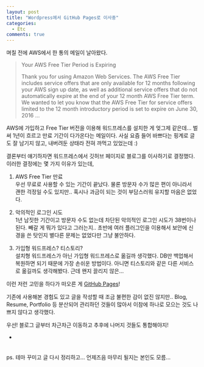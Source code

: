 ```yaml
---
layout: post
title: "Wordpress에서 GitHub Pages로 이사중"
categories:
  - Etc
comments: true
---
```


며칠 전에 AWS에서 한 통의 메일이 날아왔다.  

> Your AWS Free Tier Period is Expiring
> 
> Thank you for using Amazon Web Services. The AWS Free Tier includes service offers that are only available for 12 months following your AWS sign up date, as well as additional service offers that do not automatically expire at the end of your 12 month AWS Free Tier term. We wanted to let you know that the AWS Free Tier for service offers limited to the 12 month introductory period is set to expire on June 30, 2016 ...

AWS에 가입하고 Free Tier 버전을 이용해 워드프레스를 설치한 게 엊그제 같은데... 벌써 1년이 흐르고 만료 기간이 다가온다는 메일이다. 사실 요즘 들어 바쁘다는 핑계로 글도 잘 남기지 않고, 내버려둔 상태라 전혀 까먹고 있었는데 :)

결론부터 얘기하자면 워드프레스에서 깃허브 페이지로 블로그를 이사하기로 결정했다.
이러한 결정에는 몇 가지 이유가 있는데,

1. AWS Free Tier 만료  
우선 무료로 사용할 수 있는 기간이 끝났다. 물론 방문자 수가 많은 편이 아니라서 괜한 걱정일 수도 있지만.. 혹시나 과금이 되는 것이 부담스러워 유지할 마음은 없었다.

2. 악의적인 로그인 시도  
1년 남짓한 기간이고 방문자 수도 없는데 차단된 악의적인 로그인 시도가 38번이나 된다. 빼갈 게 뭐가 있다고 그러는지.. 초반에 여러 플러그인을 이용해서 보안에 신경을 쓴 탓인지 별다른 문제는 없었다만 그냥 불안하다.

3. 가입형 워드프레스? 티스토리?  
설치형 워드프레스가 아닌 가입형 워드프레스로 옮길까 생각했다. DB만 백업해서 복원하면 되기 때문에 가장 손쉬운 방법이다. 아니면 티스토리와 같은 다른 서비스로 옮길까도 생각해봤다. 근데 왠지 끌리지 않은...

이런 저런 고민을 하다가 떠오른 게 [GitHub Pages](https://pages.github.com/)!

기존에 사용해본 경험도 있고 글을 작성할 때 조금 불편한 감이 없진 않지만.. Blog, Resume, Portfolio 등 분산되어 관리하던 것들이 많아서 이참에 하나로 모으는 것도 나쁘지 않다고 생각했다.

우선! 블로그 글부터 차근차근 이동하고 추후에 나머지 것들도 통합해야지!
　  

-
　  
ps. 테마 꾸미고 글 다시 정리하고... 언제즈음 마무리 될지는 본인도 모름...
